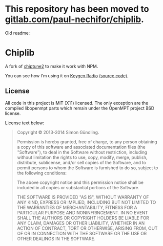 # This repository has been moved to [gitlab.com/paul-nechifor/chiplib](http://gitlab.com/paul-nechifor/chiplib).

Old readme:

# Chiplib

A fork of [chiptune2](chiptune2) to make it work with NPM.

You can see how I'm using it on [Keygen Radio][kgrsite] [(source
code)][kgrsource].

## License

All code in this project is MIT (X11) licensed. The only exception are the
compiled libopenmpt parts which remain under the OpenMPT project BSD license.

License text below:

> Copyright © 2013-2014 Simon Gündling.
>
> Permission is hereby granted, free of charge, to any person obtaining a copy
> of this software and associated documentation files (the "Software"), to deal
> in the Software without restriction, including without limitation the rights
> to use, copy, modify, merge, publish, distribute, sublicense, and/or sell
> copies of the Software, and to permit persons to whom the Software is
> furnished to do so, subject to the following conditions:
>
> The above copyright notice and this permission notice shall be included in all
> copies or substantial portions of the Software.
>
> THE SOFTWARE IS PROVIDED "AS IS", WITHOUT WARRANTY OF ANY KIND, EXPRESS OR
> IMPLIED, INCLUDING BUT NOT LIMITED TO THE WARRANTIES OF MERCHANTABILITY,
> FITNESS FOR A PARTICULAR PURPOSE AND NONINFRINGEMENT. IN NO EVENT SHALL THE
> AUTHORS OR COPYRIGHT HOLDERS BE LIABLE FOR ANY CLAIM, DAMAGES OR OTHER
> LIABILITY, WHETHER IN AN ACTION OF CONTRACT, TORT OR OTHERWISE, ARISING FROM,
> OUT OF OR IN CONNECTION WITH THE SOFTWARE OR THE USE OR OTHER DEALINGS IN THE
> SOFTWARE.

[chiptune2]: https://github.com/deskjet/chiptune2.js
[kgrsite]: http://keygenradio.com
[kgrsource]: https://github.com/paul-nechifor/keygen-radio
